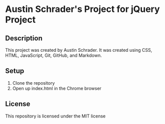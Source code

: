 # Austin Schrader's Project for jQuery Project

## Description

This project was created by Austin Schrader. It was created using CSS, HTML, JavaScript, Git, GitHub, and Markdown.

## Setup

1. Clone the repository
2. Open up index.html in the Chrome browser

## License

This repository is licensed under the MIT license
